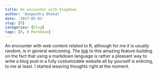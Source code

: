 ```yaml
---
title: An encounter with blogdown
author: 'Deependra Dhakal'
date: '2017-05-01'
slug: [R]
categories: [blog]
tags: [R, R Markdown]
---
```


An encounter with web content related to R, although for me it is usually random, is in general welcoming. The [link](http://kbroman.org/blog/2017/05/01/caching-blogdown/) to this amazing feature building on the fact that using a markdown language is rather a pleasant way to write a blog post in a fully costumizable website all by yourself is enticing, to me at least. I started weaving thoughts right at the moment.